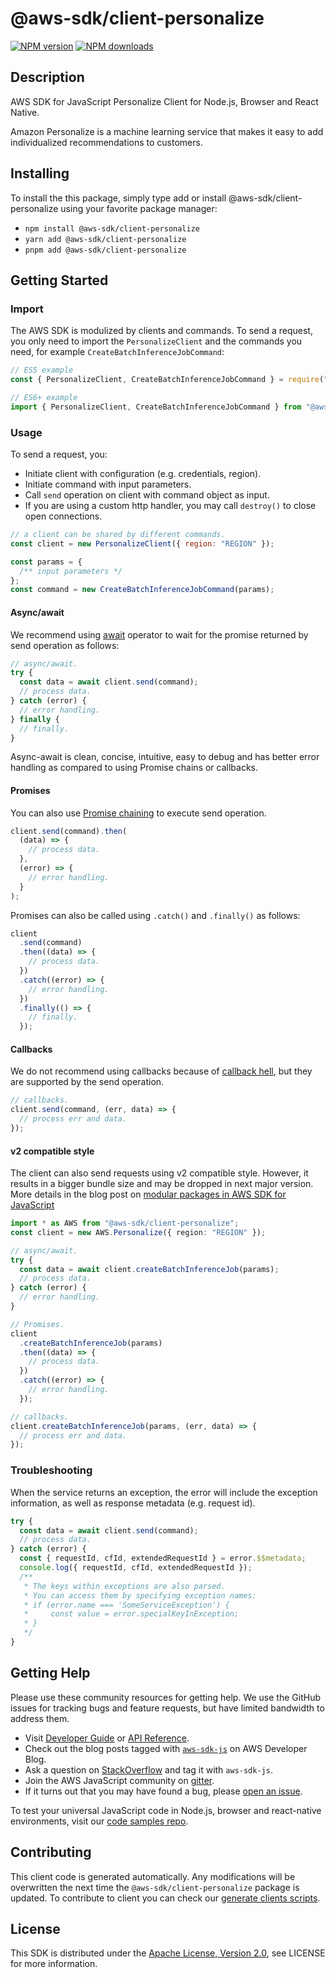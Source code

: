 <!-- generated file, do not edit directly -->

# @aws-sdk/client-personalize

[![NPM version](https://img.shields.io/npm/v/@aws-sdk/client-personalize/latest.svg)](https://www.npmjs.com/package/@aws-sdk/client-personalize)
[![NPM downloads](https://img.shields.io/npm/dm/@aws-sdk/client-personalize.svg)](https://www.npmjs.com/package/@aws-sdk/client-personalize)

## Description

AWS SDK for JavaScript Personalize Client for Node.js, Browser and React Native.

<p>Amazon Personalize is a machine learning service that makes it easy to add individualized
recommendations to customers.</p>

## Installing

To install the this package, simply type add or install @aws-sdk/client-personalize
using your favorite package manager:

- `npm install @aws-sdk/client-personalize`
- `yarn add @aws-sdk/client-personalize`
- `pnpm add @aws-sdk/client-personalize`

## Getting Started

### Import

The AWS SDK is modulized by clients and commands.
To send a request, you only need to import the `PersonalizeClient` and
the commands you need, for example `CreateBatchInferenceJobCommand`:

```js
// ES5 example
const { PersonalizeClient, CreateBatchInferenceJobCommand } = require("@aws-sdk/client-personalize");
```

```ts
// ES6+ example
import { PersonalizeClient, CreateBatchInferenceJobCommand } from "@aws-sdk/client-personalize";
```

### Usage

To send a request, you:

- Initiate client with configuration (e.g. credentials, region).
- Initiate command with input parameters.
- Call `send` operation on client with command object as input.
- If you are using a custom http handler, you may call `destroy()` to close open connections.

```js
// a client can be shared by different commands.
const client = new PersonalizeClient({ region: "REGION" });

const params = {
  /** input parameters */
};
const command = new CreateBatchInferenceJobCommand(params);
```

#### Async/await

We recommend using [await](https://developer.mozilla.org/en-US/docs/Web/JavaScript/Reference/Operators/await)
operator to wait for the promise returned by send operation as follows:

```js
// async/await.
try {
  const data = await client.send(command);
  // process data.
} catch (error) {
  // error handling.
} finally {
  // finally.
}
```

Async-await is clean, concise, intuitive, easy to debug and has better error handling
as compared to using Promise chains or callbacks.

#### Promises

You can also use [Promise chaining](https://developer.mozilla.org/en-US/docs/Web/JavaScript/Guide/Using_promises#chaining)
to execute send operation.

```js
client.send(command).then(
  (data) => {
    // process data.
  },
  (error) => {
    // error handling.
  }
);
```

Promises can also be called using `.catch()` and `.finally()` as follows:

```js
client
  .send(command)
  .then((data) => {
    // process data.
  })
  .catch((error) => {
    // error handling.
  })
  .finally(() => {
    // finally.
  });
```

#### Callbacks

We do not recommend using callbacks because of [callback hell](http://callbackhell.com/),
but they are supported by the send operation.

```js
// callbacks.
client.send(command, (err, data) => {
  // process err and data.
});
```

#### v2 compatible style

The client can also send requests using v2 compatible style.
However, it results in a bigger bundle size and may be dropped in next major version. More details in the blog post
on [modular packages in AWS SDK for JavaScript](https://aws.amazon.com/blogs/developer/modular-packages-in-aws-sdk-for-javascript/)

```ts
import * as AWS from "@aws-sdk/client-personalize";
const client = new AWS.Personalize({ region: "REGION" });

// async/await.
try {
  const data = await client.createBatchInferenceJob(params);
  // process data.
} catch (error) {
  // error handling.
}

// Promises.
client
  .createBatchInferenceJob(params)
  .then((data) => {
    // process data.
  })
  .catch((error) => {
    // error handling.
  });

// callbacks.
client.createBatchInferenceJob(params, (err, data) => {
  // process err and data.
});
```

### Troubleshooting

When the service returns an exception, the error will include the exception information,
as well as response metadata (e.g. request id).

```js
try {
  const data = await client.send(command);
  // process data.
} catch (error) {
  const { requestId, cfId, extendedRequestId } = error.$$metadata;
  console.log({ requestId, cfId, extendedRequestId });
  /**
   * The keys within exceptions are also parsed.
   * You can access them by specifying exception names:
   * if (error.name === 'SomeServiceException') {
   *     const value = error.specialKeyInException;
   * }
   */
}
```

## Getting Help

Please use these community resources for getting help.
We use the GitHub issues for tracking bugs and feature requests, but have limited bandwidth to address them.

- Visit [Developer Guide](https://docs.aws.amazon.com/sdk-for-javascript/v3/developer-guide/welcome.html)
  or [API Reference](https://docs.aws.amazon.com/AWSJavaScriptSDK/v3/latest/index.html).
- Check out the blog posts tagged with [`aws-sdk-js`](https://aws.amazon.com/blogs/developer/tag/aws-sdk-js/)
  on AWS Developer Blog.
- Ask a question on [StackOverflow](https://stackoverflow.com/questions/tagged/aws-sdk-js) and tag it with `aws-sdk-js`.
- Join the AWS JavaScript community on [gitter](https://gitter.im/aws/aws-sdk-js-v3).
- If it turns out that you may have found a bug, please [open an issue](https://github.com/aws/aws-sdk-js-v3/issues/new/choose).

To test your universal JavaScript code in Node.js, browser and react-native environments,
visit our [code samples repo](https://github.com/aws-samples/aws-sdk-js-tests).

## Contributing

This client code is generated automatically. Any modifications will be overwritten the next time the `@aws-sdk/client-personalize` package is updated.
To contribute to client you can check our [generate clients scripts](https://github.com/aws/aws-sdk-js-v3/tree/main/scripts/generate-clients).

## License

This SDK is distributed under the
[Apache License, Version 2.0](http://www.apache.org/licenses/LICENSE-2.0),
see LICENSE for more information.
